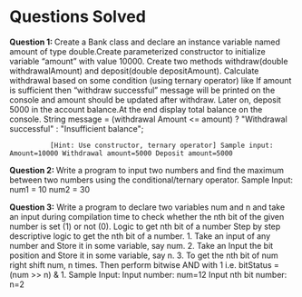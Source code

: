 <h1><b>Questions Solved</b></h1>
<b>Question 1: </b>Create a Bank class and declare an instance variable named amount of type double.Create parameterized constructor to initialize variable “amount” with value 10000.
             Create two methods withdraw(double withdrawalAmount) and deposit(double depositAmount).
             Calculate withdrawal based on some condition (using ternary operator) like If amount is sufficient then “withdraw successful”
             message will be printed on the console and amount should be updated after withdraw.
             Later on, deposit 5000 in the account balance.At the end display total balance on the console.
             String message = (withdrawal Amount <= amount) ? "Withdrawal successful" : "Insufficient balance"; 

              [Hint: Use constructor, ternary operator] Sample input: Amount=10000 Withdrawal amount=5000 Deposit amount=5000

<b>Question 2: </b> Write a program to input two numbers and find the maximum between two numbers using the conditional/ternary operator. Sample Input: num1 = 10 num2 = 30

<b>Question 3:</b> Write a program to declare two variables num and n and take an input during compilation time to check whether the nth bit of the given number is set (1) or not (0). 
              Logic to get nth bit of a number Step by step descriptive logic to get the nth bit of a number. 1. 
              Take an input of any number and Store it in some variable, say num. 2. Take an Input the bit position and Store it in some variable, say n. 3. 
              To get the nth bit of num right shift num, n times. Then perform bitwise AND with 1 i.e. bitStatus = (num >> n) & 1. 
              Sample Input: Input number: num=12 Input nth bit number: n=2
